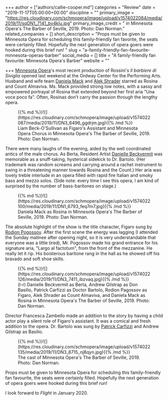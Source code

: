+++
author = ["authors/callie-cooper.md"]
categories = "Review"
date = "2019-11-17T05:00:00+00:00"
discipline = ""
primary_image = "https://res.cloudinary.com/schmopera/image/upload/v1574022084/media/2019/11/sqDN1_7141_bv4klu.jpg"
primary_image_credit = " in Minnesota Opera's The Barber of Seville, 2019. Photo: Dan Norman."
related_companies = []
short_description = "Props must be given to Minnesota Opera for scheduling this family-friendly fan favorite, the seats were certainly filled. Hopefully the next generation of opera goers were hooked during this brief run! "
slug = "a-family-friendly-fan-favourite-minnesota-operas-barber"
social_media = []
title = "A family-friendly fan favourite: Minnesota Opera's Barber"
website = ""

+++
[Minnesota Opera](/scene/companies/minnesota-opera/)'s most recent production of Rossini's _Il barbiere di Siviglia_ opened last weekend at the Ordway Center for the Performing Arts. Husband and wife team [Daniela Mack](/talking-with-singers-daniela-mack/) and [Alek Shrader](/scene/people/alek-shrader/) starred as Rosina and Count Almaviva. Ms. Mack provided strong low notes, with a sassy and empowered portrayal of Rosina that extended beyond her first aria "Una voce poco fa".  Often, Rosinas don't carry the passion through the lengthy opera.

<figure data-type="image">{{% md %}}![](https://res.cloudinary.com/schmopera/image/upload/v1574022087/media/2019/11/DN3_6496_ggdrjm.jpg){{% /md %}}

<figcaption>Liam Beck-O'Sullivan as Figaro's Assistant and Minnesota Opera Chorus in Minnesota Opera's The Barber of Seville, 2019. Photo: Dan Norman.</figcaption>  
</figure>

There were many laughs of the evening, aided by the well coordinated antics of the male chorus. As Berta, Resident Artist [Danielle Beckvermit](https://mnopera.org/biography/danielle-beckvermit/) was memorable as a snuff-taking, hysterical sidekick to Dr. Bartolo. (Her trademark was random screams and carrying around a rachet instrument to swing in a threatening manner towards Rosina and the Count.) Her aria was lovely treble interlude in an opera filled with rapid fire Italian and smoky bass and mezzo solos. (Side note: every time I see this opera, I am kind of surprised by the number of bass-baritones on stage.)

<figure data-type="image">{{% md %}}![](https://res.cloudinary.com/schmopera/image/upload/v1574022100/media/2019/11/DN1_6793_feq7m7.jpg){{% /md %}}

<figcaption>Daniela Mack as Rosina in Minnesota Opera's The Barber of Seville, 2019. Photo: Dan Norman.</figcaption>  
</figure>

The absolute highlight of the show is the title character, Figaro sung by [Rodion Pogossov](/scene/people/rodion-pogossov/). After the first scene the energy was lagging (I attended the Sunday matinee after opening night, so it is very understandable that everyone was a little tired), Mr. Pogossov made his grand entrance for his signature aria, "Largo al factotum", from the front of the mezzanine. He really let it rip. His boisterous baritone rang in the hall as he showed off his bravado and soft shoe skills.

<figure data-type="image">{{% md %}}![](https://res.cloudinary.com/schmopera/image/upload/v1574022126/media/2019/11/DN3_7411_ibzvaq.jpg){{% /md %}}

<figcaption>(l-r) Danielle Beckvermit as Berta, Andrew Gilstrap as Don Basilio, Patrick Carfizzi as Doctor Bartolo, Rodion Pagossov as Figaro, Alek Shrader as Count Almaviva, and Daniela Mack as Rosina in Minnesota Opera's The Barber of Seville, 2019. Photo: Dan Norman.</figcaption>  
</figure>

Director Francesca Zambello made an addition to the story by having a child actor play a silent role of Figaro's assistant. It was a comical and fresh addition to the opera. Dr. Bartolo was sung by [Patrick Carfizzi](/scene/people/patrick-carfizzi/)  and Andrew Gilstrap as Basilio.

<figure data-type="image">{{% md %}}![](https://res.cloudinary.com/schmopera/image/upload/v1574022135/media/2019/11/DN3_8715_nj8qyn.jpg){{% /md %}}

<figcaption>The cast of Minnesota Opera's The Barber of Seville, 2019. Photo: Dan Norman.</figcaption>  
</figure>

Props must be given to Minnesota Opera for scheduling this family-friendly fan favourite, the seats were certainly filled. Hopefully the next generation of opera goers were hooked during this brief run!

I look forward to _Flight_ in January 2020.